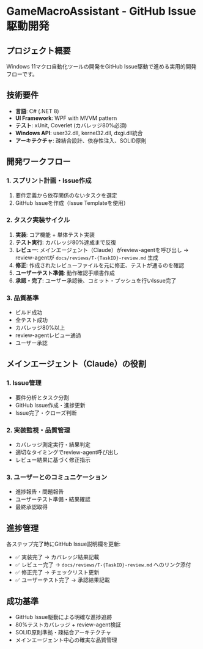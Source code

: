 # GameMacroAssistant - GitHub Issue駆動開発

## プロジェクト概要
Windows 11マクロ自動化ツールの開発をGitHub Issue駆動で進める実用的開発フローです。

## 技術要件
- **言語**: C# (.NET 8)
- **UI Framework**: WPF with MVVM pattern  
- **テスト**: xUnit, Coverlet (カバレッジ80%必須)
- **Windows API**: user32.dll, kernel32.dll, dxgi.dll統合
- **アーキテクチャ**: 疎結合設計、依存性注入、SOLID原則

## 開発ワークフロー

### 1. スプリント計画・Issue作成
1. 要件定義から依存関係のないタスクを選定
2. GitHub Issueを作成（Issue Templateを使用）

### 2. タスク実装サイクル
1. **実装**: コア機能 + 単体テスト実装
2. **テスト実行**: カバレッジ80%達成まで反復
3. **レビュー**: メインエージェント（Claude）がreview-agentを呼び出し → review-agentが `docs/reviews/T-{TaskID}-review.md` 生成
4. **修正**: 作成されたレビューファイルを元に修正、テストが通るのを確認
5. **ユーザーテスト準備**: 動作確認手順書作成
6. **承認・完了**: ユーザー承認後、コミット・プッシュを行いIssue完了

### 3. 品質基準
- ビルド成功
- 全テスト成功  
- カバレッジ80%以上
- review-agentレビュー通過
- ユーザー承認

## メインエージェント（Claude）の役割

### 1. Issue管理
- 要件分析とタスク分割
- GitHub Issue作成・進捗更新
- Issue完了・クローズ判断

### 2. 実装監視・品質管理
- カバレッジ測定実行・結果判定
- 適切なタイミングでreview-agent呼び出し
- レビュー結果に基づく修正指示

### 3. ユーザーとのコミュニケーション
- 進捗報告・問題報告
- ユーザーテスト準備・結果確認
- 最終承認取得


## 進捗管理

各ステップ完了時にGitHub Issue説明欄を更新:
- ✅ 実装完了 → カバレッジ結果記載
- ✅ レビュー完了 → `docs/reviews/T-{TaskID}-review.md` へのリンク添付  
- ✅ 修正完了 → チェックリスト更新
- ✅ ユーザーテスト完了 → 承認結果記載

## 成功基準
- GitHub Issue駆動による明確な進捗追跡
- 80%テストカバレッジ + review-agent検証
- SOLID原則準拠・疎結合アーキテクチャ
- メインエージェント中心の確実な品質管理